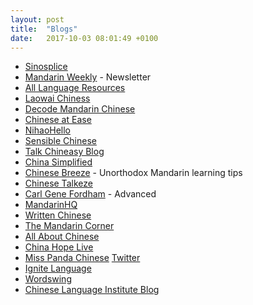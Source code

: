 ```yaml
---
layout: post
title:  "Blogs"
date:   2017-10-03 08:01:49 +0100
---
```

* [Sinosplice](http://www.sinosplice.com/)
* [Mandarin Weekly](http://mandarinweekly.com/) - Newsletter
* [All Language Resources](http://www.alllanguageresources.com/)
* [Laowai Chiness](http://laowaichinese.net/)
* [Decode Mandarin Chinese](http://www.decodemandarinchinese.com/)
* [Chinese at Ease](http://chinese-at-ease.com/)
* [NihaoHello](http://nihaohello.blogspot.co.uk/)
* [Sensible Chinese](https://sensiblechinese.com/)
* [Talk Chineasy Blog](https://talk.chineasy.com/blog/)
* [China Simplified](http://www.chinasimplified.com/)
* [Chinese Breeze](http://chinese-breeze.com/) - Unorthodox Mandarin learning tips
* [Chinese Talkeze](https://www.chinesetalkeze.com/)
* [Carl Gene Fordham](http://carlgene.com/blog/) - Advanced
* [MandarinHQ](http://mandarinhq.com/)
* [Written Chinese](https://www.writtenchinese.com/category/blog/)
* [The Mandarin Corner](https://themandarincornerblog.com/)
* [All About Chinese](http://allaboutchinese.tumblr.com/)
* [China Hope Live](https://chinahopelive.net/)
* [Miss Panda Chinese](https://www.misspandachinese.com/) [Twitter]()
* [Ignite Language](http://tprsforchinese.blogspot.co.uk/)
* [Wordswing](https://wordswing.com)
* [Chinese Language Institute Blog](http://www.studycli.org/blog/)
